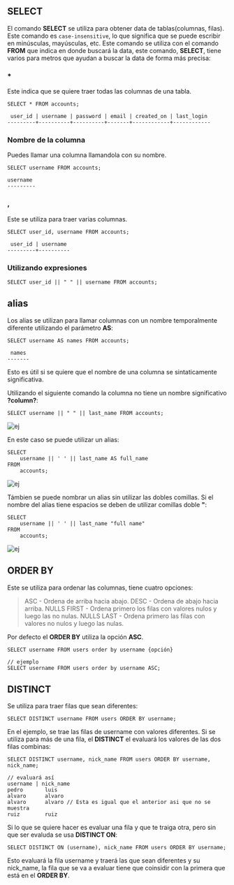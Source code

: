 ## SELECT
El comando **SELECT** se utiliza para obtener data de tablas(columnas, filas). Este comando es ``case-insensitive``, lo que significa que se puede escribir en minúsculas, mayúsculas, etc. Este comando se utiliza con el comando **FROM** que indica en donde buscará la data, este comando, **SELECT**, tiene varios para metros que ayudan a buscar la data de forma más precisa:

### *
Este indica que se quiere traer todas las columnas de una tabla.

```PostgreSQL
SELECT * FROM accounts;

 user_id | username | password | email | created_on | last_login 
---------+----------+----------+-------+------------+------------
```

### Nombre de la columna
Puedes llamar una columna llamandola con su nombre.
```PostgreSQL
SELECT username FROM accounts;

username 
---------
```

### ,
Este se utiliza para traer varias columnas.

```PostgreSQL
SELECT user_id, username FROM accounts;

 user_id | username
---------+----------
```

### Utilizando expresiones

```PostgreSQL
SELECT user_id || " " || username FROM accounts;
```

## alias
Los alias se utilizan para llamar columnas con un nombre temporalmente diferente utilizando el parámetro **AS**:

```PostgreSQL
SELECT username AS names FROM accounts;

 names 
-------
```

Esto es útil si se quiere que el nombre de una columna se sintaticamente significativa.

Utilizando el siguiente comando la columna no tiene un nombre significativo **?column?**:
```PostgreSQL
SELECT username || " " || last_name FROM accounts;
```

![ej](https://www.postgresqltutorial.com/wp-content/uploads/2020/07/PostgreSQL-Alias-Example.png)

En este caso se puede utilizar un alias:

```PostgreSQL
SELECT
    username || ' ' || last_name AS full_name
FROM
    accounts;
```

![ej](https://www.postgresqltutorial.com/wp-content/uploads/2020/07/PostgreSQL-Alias-column-alias-example.png)

Támbien se puede nombrar un alias sin utilizar las dobles comillas. Si el nombre del alias tiene espacios se deben de utilizar comillas doble **"**:

```PostgreSQL
SELECT
    username || ' ' || last_name "full name"
FROM
    accounts;
```

![ej](https://www.postgresqltutorial.com/wp-content/uploads/2020/07/PostgreSQL-Column-Alias-with-space.png)

## ORDER BY
Este se utiliza para ordenar las columnas, tiene cuatro opciones:

> ASC - Ordena de arriba hacia abajo.
  DESC - Ordena de abajo hacia arriba.
  NULLS FIRST - Ordena primero los filas con valores nulos y luego las no nulas.
  NULLS LAST - Ordena primero las filas con valores no nulos y luego las nulas.

Por defecto el **ORDER BY** utiliza la opción **ASC**.

```PostgreSQL
SELECT username FROM users order by username {opción}

// ejemplo
SELECT username FROM users order by username ASC;
```

## DISTINCT
Se utiliza para traer filas que sean diferentes:

```PostgreSQL
SELECT DISTINCT username FROM users ORDER BY username;
```

En el ejemplo, se trae las filas de username con valores diferentes. Si se utiliza para más de una fila, el **DISTINCT** el evaluará los valores de las dos filas combinas:

```PostgreSQL
SELECT DISTINCT username, nick_name FROM users ORDER BY username, nick_name;

// evaluará así
username | nick_name
pedro		luis
alvaro		alvaro
alvaro 		alvaro // Esta es igual que el anterior asi que no se muestra
ruiz		ruiz
```

Si lo que se quiere hacer es evaluar una fila y que te traiga otra, pero sin que ser evaluda se usa **DISTINCT ON**:

```PostgreSQL
SELECT DISTINCT ON (username), nick_name FROM users ORDER BY username;
```

Esto evaluará la fila username y traerá las que sean diferentes y su nick_name, la fila que se va a evaluar tiene que coinsidir con la primera que está en el **ORDER BY**.
